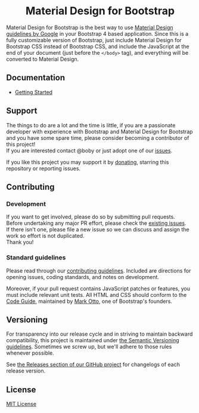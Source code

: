 <h1 align=center>Material Design for Bootstrap</h1>

Material Design for Bootstrap is the best way to use [Material Design guidelines by Google](https://material.io/design/introduction/)
in your Bootstrap 4 based application.
Since this is a fully customizable version of Bootstrap, just include Material Design for Bootstrap CSS instead of Bootstrap CSS, and include the JavaScript at
the end of your document (just before the `</body>` tag), and everything will be converted to Material Design.


## Documentation

- [Getting Started](https://mdbootstrap.com/docs/b4/jquery/)

## Support

The things to do are a lot and the time is little, if you are a passionate developer
with experience with Bootstrap and Material Design for Bootstrap and you have some spare
time, please consider becoming a contributor of this project!  
If you are interested contact @boby or just adopt one of our [issues](https://github.com/Boby/bootstrap-material/issues).

If you like this project you may support it by [donating](https://www.paypal.me/bobyui), starring this repository or reporting issues.


## Contributing

### Development
If you want to get involved, please do so by submitting pull requests.  
Before undertaking any major PR effort, please check the [existing issues](https://github.com/Boby/bootstrap-material/issues).  
If there isn't one, please file a new issue so we can discuss and assign the work so effort is not duplicated.  
Thank you!

### Standard guidelines
Please read through our [contributing guidelines](CONTRIBUTING.md). Included are directions for opening issues, coding standards, and notes on development.

Moreover, if your pull request contains JavaScript patches or features, you must include relevant unit tests. All HTML and CSS should conform to the [Code Guide](http://codeguide.co/), maintained by [Mark Otto](https://github.com/mdo), one of Bootstrap's founders.


## Versioning

For transparency into our release cycle and in striving to maintain backward compatibility, this project is maintained under
[the Semantic Versioning guidelines](https://semver.org/). Sometimes we screw up, but we'll adhere to those rules whenever possible.

See [the Releases section of our GitHub project](https://github.com/Boby/bootstrap-material/releases) for changelogs
of each release version.


## License
[MIT License](LICENSE.md)
